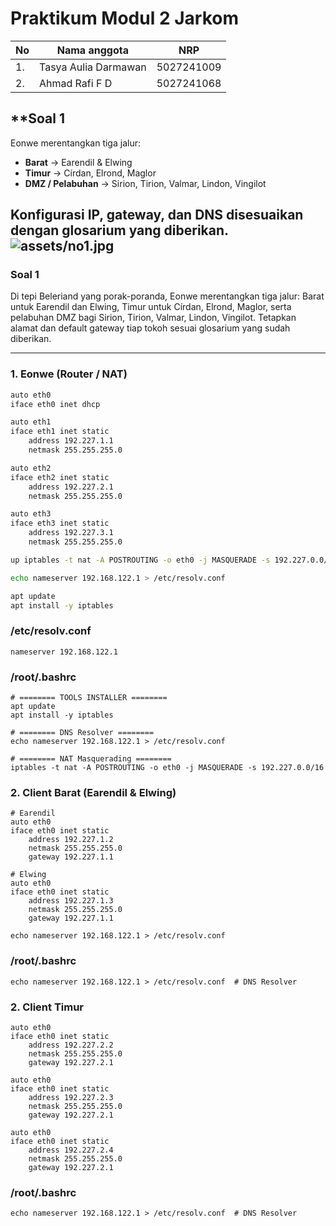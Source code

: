 # Praktikum Modul 2 Jarkom

|No|Nama anggota|NRP|
|---|---|---|
|1. | Tasya Aulia Darmawan | 5027241009|
|2. | Ahmad Rafi F D | 5027241068|

## **Soal 1
Eonwe merentangkan tiga jalur:

- **Barat** → Earendil & Elwing  
- **Timur** → Círdan, Elrond, Maglor  
- **DMZ / Pelabuhan** → Sirion, Tirion, Valmar, Lindon, Vingilot  

Konfigurasi IP, gateway, dan DNS disesuaikan dengan glosarium yang diberikan.
![assets/no1.jpg](assets/no1.png)
---

### Soal 1
Di tepi Beleriand yang porak-poranda, Eonwe merentangkan tiga jalur: Barat untuk Earendil dan Elwing, Timur untuk Círdan, Elrond, Maglor, serta pelabuhan DMZ bagi Sirion, Tirion, Valmar, Lindon, Vingilot. Tetapkan alamat dan default gateway tiap tokoh sesuai glosarium yang sudah diberikan.

---

### **1. Eonwe (Router / NAT)**

```bash
auto eth0
iface eth0 inet dhcp

auto eth1
iface eth1 inet static
    address 192.227.1.1
    netmask 255.255.255.0

auto eth2
iface eth2 inet static
    address 192.227.2.1
    netmask 255.255.255.0

auto eth3
iface eth3 inet static
    address 192.227.3.1
    netmask 255.255.255.0

up iptables -t nat -A POSTROUTING -o eth0 -j MASQUERADE -s 192.227.0.0/16

echo nameserver 192.168.122.1 > /etc/resolv.conf

apt update
apt install -y iptables
```

### /etc/resolv.conf
```
nameserver 192.168.122.1
```

### /root/.bashrc
```
# ======== TOOLS INSTALLER ========
apt update
apt install -y iptables

# ======== DNS Resolver ========
echo nameserver 192.168.122.1 > /etc/resolv.conf

# ======== NAT Masquerading ========
iptables -t nat -A POSTROUTING -o eth0 -j MASQUERADE -s 192.227.0.0/16
```

### **2. Client Barat (Earendil & Elwing)**
```
# Earendil
auto eth0
iface eth0 inet static
    address 192.227.1.2
    netmask 255.255.255.0
    gateway 192.227.1.1

# Elwing
auto eth0
iface eth0 inet static
    address 192.227.1.3
    netmask 255.255.255.0
    gateway 192.227.1.1

echo nameserver 192.168.122.1 > /etc/resolv.conf
```

### /root/.bashrc
```
echo nameserver 192.168.122.1 > /etc/resolv.conf  # DNS Resolver
```

### **2. Client Timur**
```
auto eth0
iface eth0 inet static
    address 192.227.2.2
    netmask 255.255.255.0
    gateway 192.227.2.1

auto eth0
iface eth0 inet static
    address 192.227.2.3
    netmask 255.255.255.0
    gateway 192.227.2.1

auto eth0
iface eth0 inet static
    address 192.227.2.4
    netmask 255.255.255.0
    gateway 192.227.2.1
```
### /root/.bashrc
```
echo nameserver 192.168.122.1 > /etc/resolv.conf  # DNS Resolver
```
